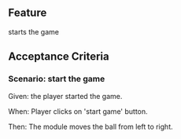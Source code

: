 ## Feature

starts the game

## Acceptance Criteria

### Scenario: start the game

  Given: the player started the game.
  
  When: Player clicks on 'start game' button.

  Then: The module moves the ball from left to right.
